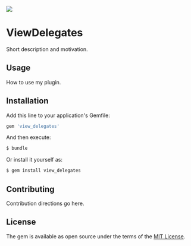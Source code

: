 <a href="https://codeclimate.com/github/coreSegmentFault/view_delegates/maintainability"><img src="https://api.codeclimate.com/v1/badges/a74e2a9f9198b29683a2/maintainability" /></a>
# ViewDelegates
Short description and motivation.

## Usage
How to use my plugin.

## Installation
Add this line to your application's Gemfile:

```ruby
gem 'view_delegates'
```

And then execute:
```bash
$ bundle
```

Or install it yourself as:
```bash
$ gem install view_delegates
```

## Contributing
Contribution directions go here.

## License
The gem is available as open source under the terms of the [MIT License](http://opensource.org/licenses/MIT).
